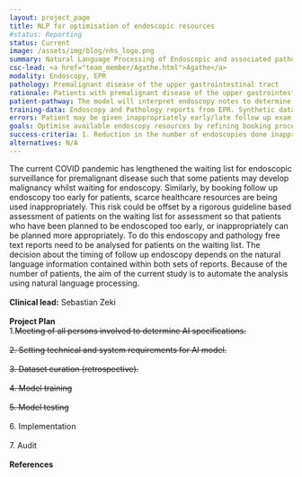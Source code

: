 ```yaml
---
layout: project_page
title: NLP for optimisation of endoscopic resources
#status: Reporting
status: Current
image: /assets/img/blog/nhs_logo.png
summary: Natural Language Processing of Endoscopic and associated pathology text to optimise post COVID endoscopy resources
csc-lead: <a href="team_member/Agathe.html">Agathe</a>
modality: Endoscopy, EPR
pathology: Premalignant disease of the upper gastrointestinal tract
rationale: Patients with premalignant disease of the upper gastrointestinal tract need to undergo regular endoscopic surveillance to prevent malignancy. The timing of endoscopic procedures is often inaccurate and many patients are either surveyed endoscopically late or inappropriately which becomes a healthcare resource burden. Using natural language processing to automatically caluclate follow up timings based on information in the EPR system
patient-pathway: The model will interpret endoscopy notes to determine the most appropriate follow up booking date. The practical output would be a spreadsheet containing the endoscopy and associated pathology report along with the extracted information of interest and a suggested follow up timing. In the first instance the spreadsheet would be passed to a manual vetter as a final check on the output prior to bookings being made
training-data: Endoscopy and Pathology reports from EPR. Synthetic dataset used to date for proof of concept.
errors: Patient may be given inappropriately early/late follow up exam
goals: Optimise available endoscopy resources by refining booking process for patient follow up exams
success-criteria: 1. Reduction in the number of endoscopies done inappropriately early. <br><br> 2. Reduction in the number of endoscopies performed too late (?with decrease in missed early cancer rate). <br><br> 3.	Reduction in patients lost to follow up 
alternatives: N/A
---
```

The current COVID pandemic has lengthened the waiting list for endoscopic surveillance for premalignant disease such that some patients may develop malignancy whilst waiting for endoscopy. Similarly, by booking follow up endoscopy too early for patients, scarce healthcare resources are being used inappropriately. This risk could be offset by a rigorous guideline based assessment of patients on the waiting list for assessment so that patients who have been planned to be endoscoped too early, or inappropriately can be planned more appropriately. To do this endoscopy and pathology free text reports need to be analysed for patients on the waiting list. The decision about the timing of follow up endoscopy depends on the natural language information contained within both sets of reports. Because of the number of patients, the aim of the current study is to automate the analysis using natural language processing.
<br>
<br>
<b>Clinical lead:</b> Sebastian Zeki 
<br>
<br>
<b>Project Plan</b><br>
1.<strike>Meeting of all persons involved to determine AI specifications. <br><br> 2.	Setting technical and system requirements for AI model. <br> <br> 3. Dataset curation (retrospective). <br><br> 4.	Model training<br><br>5.	Model testing <br><br></strike>6.	Implementation <br><br>7. Audit 
<br>
<br>
<b>References</b> 